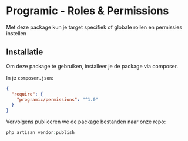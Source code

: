 # Programic - Roles & Permissions

Met deze package kun je target specifiek of globale rollen en permissies instellen
## Installatie
Om deze package te gebruiken, installeer je de package via composer.

In je `composer.json`:
```json
{
  "require": {
    "programic/permissions": "^1.0"
  }
}
```

Vervolgens publiceren we de package bestanden naar onze repo:
```php
php artisan vendor:publish
```

